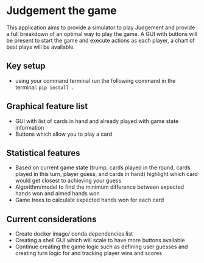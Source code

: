 # Judgement the game

This application aims to provide a simulator to play Judgement and provide a full breakdown of an optimal way to play the game. A GUI with buttons will be present to start the game and execute actions as each player, a chart of best plays will be available.

## Key setup
- using your command terminal run the following command in the terminal: <code>pip install .</code>

## Graphical feature list
- GUI with list of cards in hand and already played with game state information
- Buttons which allow you to play a card

## Statistical features
- Based on current game state (trump, cards played in the round, cards played in this turn, player guess, and cards in hand) highlight which card would get closest to achieving your guess
- Algorithm/model to find the minimum difference between expected hands won and aimed hands won
- Game trees to calculate expected hands won for each card

## Current considerations
- Create docker image/ conda dependencies list
- Creating a shell GUI which will scale to have more buttons available
- Continue creating the game logic such as defining user guesses and creating turn logic for and tracking player wins and scores
